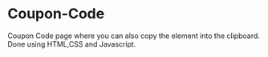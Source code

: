 # Coupon-Code
Coupon Code page where you can also copy the element into the clipboard. Done using HTML,CSS and Javascript.

